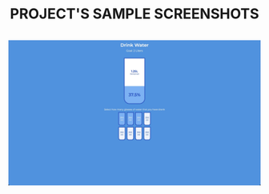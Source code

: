 <h1 align=center>PROJECT'S SAMPLE SCREENSHOTS</h1>
<br>

<img align="center" alt="WEB-DEV" src="drink-water.jpg"> 
<br>
